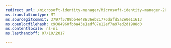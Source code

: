 ```yaml
---
redirect_url: /microsoft-identity-manager/Microsoft-identity-manager-2016-sp1-release-notes
ms.translationtype: MT
ms.sourcegitcommit: 3797f5789bb4e48836eb21776dafd5a2e0e11613
ms.openlocfilehash: c9084960fbba43e1edf87e12ef7a97ed2d1988d0
ms.contentlocale: nl-nl
ms.lasthandoff: 07/10/2017

---
```


